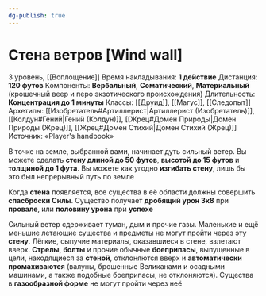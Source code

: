```yaml
---
dg-publish: true
---
```

# Стена ветров [Wind wall]
3 уровень, [[Воплощение]]
Время накладывания: **1 действие**
Дистанция: **120 футов**
Компоненты: **Вербальный**, **Соматический**, **Материальный** (крошечный веер и перо экзотического происхождения)
Длительность: **Концентрация до 1 минуты**
Классы: [[Друид]], [[Магус]], [[Следопыт]]
Архетипы: [[Изобретатель#Артиллерист|Артиллерист (Изобретатель)]], [[Колдун#Гений|Гений (Колдун)]], [[Жрец#Домен Природы|Домен Природы (Жрец)]], [[Жрец#Домен Стихий|Домен Стихий (Жрец)]]
Источник: «Player's handbook»

В точке на земле, выбранной вами, начинает дуть сильный ветер. Вы можете сделать **стену длиной до 50 футов**, **высотой до 15 футов** и **толщиной до 1 фута**. Вы можете как угодно **изгибать стену**, лишь бы это был непрерывный путь по земле

Когда **стена** появляется, все существа в её области должны совершить **спасброски Силы**. Существо получает **дробящий урон 3к8** при **провале**, или **половину урона** при **успехе**

Сильный ветер сдерживает туман, дым и прочие газы. Маленькие и ещё меньшие летающие существа и предметы не могут пройти через эту **стену**. Лёгкие, сыпучие материалы, оказавшиеся в стене, взлетают вверх. **Стрелы**, **болты** и прочие обычные **боеприпасы**, выпущенные в цели, находящиеся за **стеной**, отклоняются вверх и **автоматически промахиваются** (валуны, брошенные Великанами и осадными машинами, а также подобные боеприпасы, не отклоняются). Существа в **газообразной форме** не могут пройти через неё